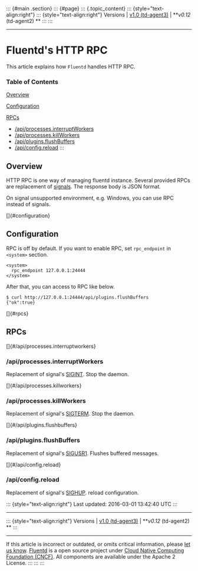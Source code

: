 ::: {#main .section}
::: {#page}
::: {.topic_content}
::: {style="text-align:right"}
::: {style="text-align:right"}
Versions \| [v1.0 (td-agent3)](/v1.0/articles/rpc) \| ***v0.12*
(td-agent2) **
:::
:::

------------------------------------------------------------------------

Fluentd's HTTP RPC
==================

This article explains how `Fluentd` handles HTTP RPC.


### Table of Contents

[Overview](#overview)

[Configuration](#configuration)

[RPCs](#rpcs)

-   [/api/processes.interruptWorkers](#/api/processes.interruptworkers)
-   [/api/processes.killWorkers](#/api/processes.killworkers)
-   [/api/plugins.flushBuffers](#/api/plugins.flushbuffers)
-   [/api/config.reload](#/api/config.reload)
:::

Overview
--------

HTTP RPC is one way of managing fluentd instance. Several provided RPCs
are replacement of [signals](signals). The response body is JSON format.

On signal unsupported environment, e.g. Windows, you can use RPC instead
of signals.

[]{#configuration}

Configuration
-------------

RPC is off by default. If you want to enable RPC, set `rpc_endpoint` in
`<system>` section.

``` {.CodeRay}
<system>
  rpc_endpoint 127.0.0.1:24444
</system>
```

After that, you can access to RPC like below.

``` {.CodeRay}
$ curl http://127.0.0.1:24444/api/plugins.flushBuffers
{"ok":true}
```

[]{#rpcs}

RPCs
----

[]{#/api/processes.interruptworkers}

### /api/processes.interruptWorkers

Replacement of signal's [SIGINT](signals#sigint-or-sigterm). Stop the
daemon.

[]{#/api/processes.killworkers}

### /api/processes.killWorkers

Replacement of signal's [SIGTERM](signals#sigint-or-sigterm). Stop the
daemon.

[]{#/api/plugins.flushbuffers}

### /api/plugins.flushBuffers

Replacement of signal's [SIGUSR1](signals#sigusr1). Flushes buffered
messages.

[]{#/api/config.reload}

### /api/config.reload

Replacement of signal's [SIGHUP](signals#sighup). reload configuration.

::: {style="text-align:right"}
Last updated: 2016-03-01 13:42:40 UTC
:::

------------------------------------------------------------------------

::: {style="text-align:right"}
Versions \| [v1.0 (td-agent3)](/v1.0/articles/rpc) \| ***v0.12*
(td-agent2) **
:::

------------------------------------------------------------------------

If this article is incorrect or outdated, or omits critical information,
please [let us
know](https://github.com/fluent/fluentd-docs/issues?state=open).
[Fluentd](http://www.fluentd.org/) is a open source project under [Cloud
Native Computing Foundation (CNCF)](https://cncf.io/). All components
are available under the Apache 2 License.
:::
:::
:::
